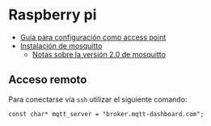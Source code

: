 # Raspberry pi

- [Guía para configuración como access point](https://www.raspberrypi.com/documentation/computers/configuration.html#setting-up-a-routed-wireless-access-point)
- [Instalación de mosquitto](https://www.industrialshields.com/es_ES/blog/raspberry-pi-for-industry-26/post/como-instalar-mosquitto-el-mqtt-broker-en-raspberry-plc-338)
  - [Notas sobre la versión 2.0 de mosquitto](https://mosquitto.org/blog/2020/12/version-2-0-0-released/)

## Acceso remoto

Para conectarse vía `ssh` utilizar el siguiente comando:

`const char* mqtt_server = "broker.mqtt-dashboard.com";`
